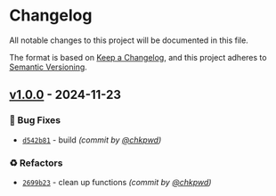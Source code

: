 # Changelog
All notable changes to this project will be documented in this file.

The format is based on [Keep a Changelog](https://keepachangelog.com/en/1.0.0/),
and this project adheres to [Semantic Versioning](https://semver.org/spec/v2.0.0.html).

## [v1.0.0] - 2024-11-23
### :bug: Bug Fixes
- [`d542b81`](https://github.com/chkpwd/diff2rss/commit/d542b811724df7da0842214e769944dbd03411fd) - build *(commit by [@chkpwd](https://github.com/chkpwd))*

### :recycle: Refactors
- [`2699b23`](https://github.com/chkpwd/diff2rss/commit/2699b239d177ea2cc79dc0e8cca16d2b8a0a4363) - clean up functions *(commit by [@chkpwd](https://github.com/chkpwd))*

[v1.0.0]: https://github.com/chkpwd/diff2rss/compare/v0.3.0...v1.0.0
